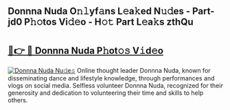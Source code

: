 ## Donnna Nuda O𝚗𝚕yf𝚊ns L𝚎a𝚔ed N𝚞𝚍es - Part-jd0 P𝚑𝚘tos Vi𝚍𝚎o - H𝚘𝚝 Part L𝚎a𝚔s zthQu

# <h2><a href="http://kfb6d07.oniu.top/?m=Donnna+Nuda">🔗👉 🔴 Donnna Nuda P𝚑ot𝚘𝚜 V𝚒d𝚎o</a></h2>

[![Donnna Nuda Nu𝚍e𝚜](https://i.imgur.com/0qMVB7G.gif)](http://kfb6d07.oniu.top/?m=Donnna+Nuda)
Online thought leader Donnna Nuda, known for disseminating dance and lifestyle knowledge, through performances and vlogs on social media. Selfless volunteer Donnna Nuda, recognized for their generosity and dedication to volunteering their time and skills to help others.  
